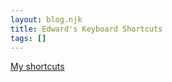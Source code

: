 ```yaml
---
layout: blog.njk
title: Edward's Keyboard Shortcuts
tags: []
---
```


[My shortcuts](https://github.com/edthedev/blob/main/dotfiles/doc/shortcuts.md)

<!-- include 'dotfiles/doc/shortcuts.md' -->
